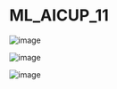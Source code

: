 ﻿# ML_AICUP_11
![image](https://github.com/shitinass/ML_AICUP_11/assets/96545850/43162f08-74e1-4255-82ae-10b2c53ad19e)

![image](https://github.com/shitinass/ML_AICUP_11/assets/96545850/39d5861a-879d-4f99-b5f0-fafbf9d72f8b)

![image](https://github.com/shitinass/ML_AICUP_11/assets/96545850/ae99b094-f608-4759-bc8b-1a278bac96ba)

